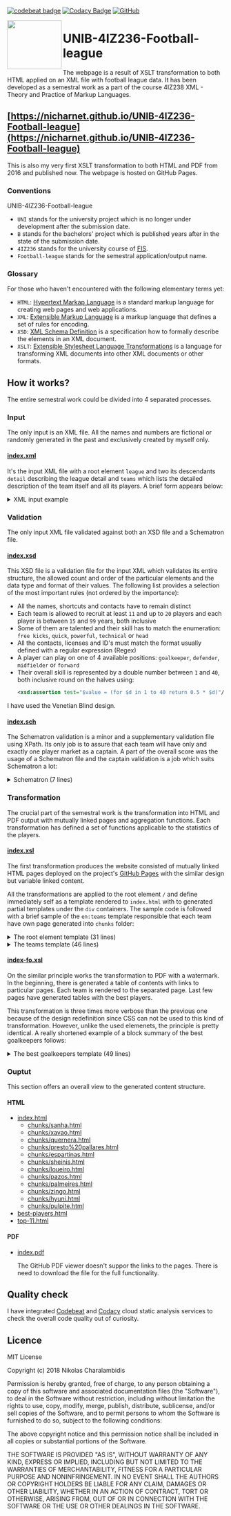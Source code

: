 [![codebeat badge](https://codebeat.co/badges/fb32e12d-6a48-452b-a24b-327918bf1aa1)](https://codebeat.co/projects/github-com-nicharnet-unib-4iz236-football-league-master)
[![Codacy Badge](https://api.codacy.com/project/badge/Grade/50efc37159ae46579add55cda74e44e7)](https://www.codacy.com/app/NicharNET/UNIB-4IZ236-Football-league?utm_source=github.com&amp;utm_medium=referral&amp;utm_content=NicharNET/UNIB-4IZ236-Football-league&amp;utm_campaign=Badge_Grade)
[![GitHub](https://img.shields.io/github/license/mashape/apistatus.svg)](https://github.com/NicharNET/UNIB-4IZ236-Football-league/blob/master/LICENSE)

<img align="left" height="113.176" width="126" top="50" src="http://i67.tinypic.com/2ly64qw.png" border="0">

# UNIB-4IZ236-Football-league

The webpage is a result of XSLT transformation to both HTML applied on an XML file with football league data. It has been developed as a semestral work as a part of the course 4IZ238 XML - Theory and Practice of Markup Languages. 

## [https://nicharnet.github.io/UNIB-4IZ236-Football-league](https://nicharnet.github.io/UNIB-4IZ236-Football-league)

This is also my very first XSLT transformation to both HTML and PDF from 2016 and published now. The webpage is hosted on GitHub Pages.

### Conventions

 UNIB-4IZ236-Football-league 
 - `UNI` stands for the university project which is no longer under development after the submission date.
 - `B` stands for the bachelors' project which is published years after in the state of the submission date.
 - `4IZ236` stands for the university course of [FIS](https://fis.vse.cz/en/).
 - `Football-league` stands for the semestral application/output name.
 
### Glossary

For those who haven't encountered with the following elementary terms yet:
 - `HTML`: [Hypertext Markap Language](https://en.wikipedia.org/wiki/HTML) is a standard markup language for creating web pages and web applications.
 - `XML`: [Extensible Markup Language](https://en.wikipedia.org/wiki/XML) is a markup language that defines a set of rules for encoding.
 - `XSD`: [XML Schema Definition](https://en.wikipedia.org/wiki/XML_Schema_(W3C)) is a specification how to formally describe the elements in an XML document.
 - `XSLT`: [Extensible Stylesheet Language Transformations](https://en.wikipedia.org/wiki/XSLT) is a language for transforming XML documents into other XML documents or other formats.

## How it works?

The entire semestral work could be divided into 4 separated processes.

### Input

The only input is an XML file. All the names and numbers are fictional or randomly generated in the past and exclusively created by myself only.

#### [index.xml](https://github.com/NicharNET/UNIB-4IZ236-Football-league/blob/master/index.html)

It's the input XML file with a root element `league` and two its descendants `detail` describing the league detail and `teams` which lists the detailed description of the team itself and all its players. A brief form appears below:

<details><summary>XML input example</summary>
	
```XML
<league>
    <detail>
        <!--/* League details */ -->
    </detail>
    <teams>
        <team>
            <description>
                <!--/* Team description */ -->
            </description>
            <players>
                <player>
                    <!--/* Player description */ -->
                </player>
                <!--/* Another player */ -->
        </team>
        <!--/* Another team */ -->
    </teams>
</league>
```
</details>

### Validation

The only input XML file validated against both an XSD file and a Schematron file.

#### [index.xsd](https://github.com/NicharNET/UNIB-4IZ236-Football-league/blob/master/index.xsd)

This XSD file is a validation file for the input XML which validates its entire structure, the allowed count and order of the particular elements and the data type and format of their values. The following list provides a selection of the most important rules (not ordered by the importance):

 - All the names, shortcuts and contacts have to remain distinct
 - Each team is allowed to recruit at least `11` and up to `20` players and each player is between `15` and `99` years, both inclusive
 - Some of them are talented and their skill has to match the enumeration: `free kicks`, `quick`, `powerful`, `technical` or `head`
 - All the contacts, licenses and ID's must match the format usually defined with a regular expression (Regex)
 - A player can play on one of 4 available positions: `goalkeeper`, `defender`, `midfielder` or `forward`
 - Their overall skill is represented by a double number between `1` and `40`, both inclusive round on the halves using:
     ```XML
     <xsd:assertion test="$value = (for $d in 1 to 40 return 0.5 * $d)"/>
     ````   
     
I have used the Venetian Blind design.

#### [index.sch](https://github.com/NicharNET/UNIB-4IZ236-Football-league/blob/master/index.sch)

The Schematron validation is a minor and a supplementary validation file using XPath. Its only job is to assure that each team will have only and exactly one player market as a captain. A part of the overall score was the usage of a Schematron file and the captain validation is a job which suits Schematron a lot:

<details><summary>Schematron (7 lines)</summary>

```XML
<pattern id="check">
    <rule context="//teams/team">
        <assert test="count(players/player[@status='captain']) = 1">
            <!-- Error message -->
        </assert>
    </rule>
</pattern>
```
</details>

### Transformation

The crucial part of the semestral work is the transformation into HTML and PDF output with mutually linked pages and aggregation functions. Each transformation has defined a set of functions applicable to the statistics of the players.

#### [index.xsl](https://github.com/NicharNET/UNIB-4IZ236-Football-league/blob/master/index.xsl)

The first transformation produces the website consisted of mutually linked HTML pages deployed on the project's [GitHub Pages](https://nicharnet.github.io/UNIB-4IZ236-Football-league) with the similar design but variable linked content.

All the transformations are applied to the root element `/` and define immediately self as a template rendered to `index.html` with  to generated partial templates under the `div` containers. The sample code is followed with a brief sample of the `en:teams` template responsible that each team have own page generated into `chunks` folder:

<details><summary>The root element template (31 lines)</summary>

```XML
<xsl:template match="/">
    <xsl:result-document href="index.html" format="html">
        <html>
            <head>
                <!-- /* SKIPPED: The header */ -->
            </head>
            <body>
                <div id="header-bar"/> <xsl:call-template name="header-bar"/>	
                <div id="header">       
                    <xsl:call-template name="header-index"/>         <!-- /* Menu template */-->
                </div>	
                <div id="league">
                    <xsl:apply-templates select="//en:detail"/>	     <!-- /* League summary template */-->
                </div>
                <div id="teams">
                    <xsl:apply-templates select="//en:teams"/>       <!-- /* Teams table template */-->
                </div>
                <div id="footer">
                    <xsl:call-template name="footer"/>               <!-- /* Footer template */-->
                </div>
            </body>
        </html>
    </xsl:result-document>
    
    <xsl:result-document href="best-players.html">                   <!-- /* Best players page render */-->
        <xsl:call-template name="best-players"/>
    </xsl:result-document>
    <xsl:result-document href="top-11.html">	                     <!-- /* Top 11 page render */-->
        <xsl:call-template name="top-11"/>
    </xsl:result-document>
</xsl:template>
```
</details>

<details><summary>The teams template (46 lines)</summary>

```XML
<xsl:template match="en:teams">
    <h2>Teams</h2>
    <table id="teams">
        <tr id="teams-label">
            <!-- /* SKIPPED: Table header labels */-->
        </tr>
        <xsl:for-each select="en:team">
    
            <!-- /* Sorted table of teams with links to the newly generated pages below */-->
            <xsl:sort select="@id"/>
                <tr id="teams">
                    <td><a href="chunks/{translate(en:description/en:name, $uppercase, $lowercase)}.html">
	                <xsl:value-of select="@id"/>
	            </a></td>
                    <td><xsl:value-of select="en:description/en:short"/></td>
                    <td><xsl:value-of select="en:description/en:name"/></td>
                    <td><xsl:value-of select="en:description/en:trainer/en:name"/></td>
                    <td><xsl:value-of select="en:calculatePower(en:players)"/></td>
                </tr>
     
            <!-- /* Generated page for each team */-->
            <xsl:result-document 
		    href="chunks/{translate(en:description/en:name, $uppercase, $lowercase)}.html" 
		    format="html">
                <html>
                    <head>
                        <title><xsl:value-of select="en:description/en:name"/></title>
                        <link rel="stylesheet" type="text/css" href="../index.css"/>
                    </head>
                    <body>
                        <!-- /* SKIPPED: Header and  watermark */-->	
                        <div id="league">
	                    <!-- /* Generated team description using another template */-->
                            <xsl:apply-templates select="en:description"/>    
                        </div>
                        <div id="teams">
	                    <!-- /* Generated list of players using another template */-->
                            <xsl:apply-templates select="en:players"/>        
                        </div>
                        <div id="footer"/>
                    </body>
                </html>
            </xsl:result-document>
        </xsl:for-each>
    </table>
</xsl:template>
```
</details>

#### [index-fo.xsl](https://github.com/NicharNET/UNIB-4IZ236-Football-league/blob/master/index-fo.xsl)

On the similar principle works the transformation to PDF with a watermark. In the beginning, there is generated a table of contents with links to particular pages. Each team is rendered to the separated page. Last few pages have generated tables with the best players.

This transformation is three times more verbose than the previous one because of the design redefinition since CSS can not be used to this kind of transformation. However, unlike the used elemenets, the principle is pretty identical. A really shortened example of a block summary of the best goalkeepers follows:

<details><summary>The best goalkeepers template (49 lines)</summary>
	
```XML
<xsl:template name="bestPlayers">
    <fo:block id="bestPlayers" break-before="page"></fo:block>
        <xsl:call-template name="watermark"/>
        <fo:block font-size="9mm" text-align="center" padding-top="5mm">
            <xsl:text>Best players</xsl:text>
        </fo:block>
	
	<!-- /* Block for the best goalkeepers */-->
        <fo:block padding-before="1cm" width="75%">
            <fo:block margin-left="2cm">
                <fo:block font-size="6mm" padding-after="5mm">
	            <xsl:text>Best goalkeepers</xsl:text>
	        </fo:block>		
                <fo:table text-align="center" white-space="nowrap" width="75%" font-size="3mm">
                    <fo:table-column width="20%"/>
                    <!-- /* SKIPPED: 4 identical lines */-->
                    <fo:table-column width="20%"/>
	
	            <!-- /* Table header definition */-->
                    <fo:table-header>
                        <fo:table-row font-size="3mm" height="8mm">
                            <fo:table-cell><fo:block>NAME</fo:block></fo:table-cell>
                            <!-- /* SKIPPED: Age, Nationality and Skill */-->
                            <fo:table-cell><fo:block>TEAM</fo:block></fo:table-cell>
                            <fo:table-cell><fo:block></fo:block></fo:table-cell>
                        </fo:table-row>
                    </fo:table-header>
	
	            <!-- /* Table body definition */-->
                    <fo:table-body padding-top="5mm">		
                        <xsl:for-each select=
				 "en:league/en:teams/en:team/en:players/en:player[@position='goalkeeper']">
                            <xsl:sort select="en:skill" data-type="number" order="descending"/>
                            <xsl:if test="position() &lt;= 6"> 
	                        <!-- /* Call of the template rendering the player characteristics */-->
                                <xsl:call-template name="six-characteristics"> 
                                    <xsl:with-param name="node" select="."/>
                                </xsl:call-template>
                            </xsl:if>
                        </xsl:for-each>
                    </fo:table-body>
                </fo:table>			
            </fo:block>
        </fo:block>

        <!-- /* SKIPPED: 3 blocks for the defenders, midfielders and forwards */-->
	
    </fo:block>
</xsl:template>
```
</details>

### Ouptut

This section offers an overall view to the generated content structure.

#### HTML

 - [index.html](https://nicharnet.github.io/UNIB-4IZ236-Football-league/index.html)
   - [chunks/sanha.html](https://nicharnet.github.io/UNIB-4IZ236-Football-league/chunks/sanha.html)
   - [chunks/xavao.html](https://nicharnet.github.io/UNIB-4IZ236-Football-league/chunks/xavao.html)
   - [chunks/quernera.html](https://nicharnet.github.io/UNIB-4IZ236-Football-league/chunks/quernera.html)
   - [chunks/presto%20pallares.html](https://nicharnet.github.io/UNIB-4IZ236-Football-league/chunks/presto%20pallares.html)
   - [chunks/espartinas.html](https://nicharnet.github.io/UNIB-4IZ236-Football-league/chunks/espartinas.html)
   - [chunks/sheinis.html](https://nicharnet.github.io/UNIB-4IZ236-Football-league/chunks/sheinis.html)
   - [chunks/loueiro.html](https://nicharnet.github.io/UNIB-4IZ236-Football-league/chunks/loueiro.html)
   - [chunks/pazos.html](https://nicharnet.github.io/UNIB-4IZ236-Football-league/chunks/pazos.html)
   - [chunks/palmeires.html](https://nicharnet.github.io/UNIB-4IZ236-Football-league/chunks/palmeires.html)
   - [chunks/zingo.html](https://nicharnet.github.io/UNIB-4IZ236-Football-league/chunks/zingo.html)
   - [chunks/hyuni.html](https://nicharnet.github.io/UNIB-4IZ236-Football-league/chunks/hyuni.html)
   - [chunks/pulpite.html](https://nicharnet.github.io/UNIB-4IZ236-Football-league/chunks/pulpite.html)
 - [best-players.html](https://nicharnet.github.io/UNIB-4IZ236-Football-league/best-players.html)
 - [top-11.html](https://nicharnet.github.io/UNIB-4IZ236-Football-league/top-11.html)

#### PDF

 - [index.pdf](https://github.com/NicharNET/UNIB-4IZ236-Football-league/blob/master/index.pdf)
 
    The GitHub PDF viewer doesn't suppor the links to the pages. There is need to download the file for the full functionality.
 
## Quality check
I have integrated [Codebeat](https://codebeat.co) and [Codacy](https://www.codacy.com) cloud static analysis services to check the overall code quality out of curiosity. 

## Licence

MIT License

Copyright (c) 2018 Nikolas Charalambidis

Permission is hereby granted, free of charge, to any person obtaining a copy
of this software and associated documentation files (the "Software"), to deal
in the Software without restriction, including without limitation the rights
to use, copy, modify, merge, publish, distribute, sublicense, and/or sell
copies of the Software, and to permit persons to whom the Software is
furnished to do so, subject to the following conditions:

The above copyright notice and this permission notice shall be included in all
copies or substantial portions of the Software.

THE SOFTWARE IS PROVIDED "AS IS", WITHOUT WARRANTY OF ANY KIND, EXPRESS OR
IMPLIED, INCLUDING BUT NOT LIMITED TO THE WARRANTIES OF MERCHANTABILITY,
FITNESS FOR A PARTICULAR PURPOSE AND NONINFRINGEMENT. IN NO EVENT SHALL THE
AUTHORS OR COPYRIGHT HOLDERS BE LIABLE FOR ANY CLAIM, DAMAGES OR OTHER
LIABILITY, WHETHER IN AN ACTION OF CONTRACT, TORT OR OTHERWISE, ARISING FROM,
OUT OF OR IN CONNECTION WITH THE SOFTWARE OR THE USE OR OTHER DEALINGS IN THE
SOFTWARE.
